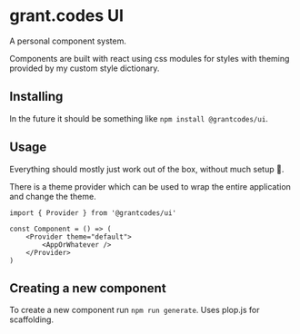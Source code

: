 # grant.codes UI

A personal component system.

Components are built with react using css modules for styles with theming provided by my custom style dictionary.

## Installing

In the future it should be something like `npm install @grantcodes/ui`.

## Usage

Everything should mostly just work out of the box, without much setup 🤞.

There is a theme provider which can be used to wrap the entire application and change the theme.

```
import { Provider } from '@grantcodes/ui'

const Component = () => (
    <Provider theme="default">
        <AppOrWhatever />
    </Provider>
)
```

## Creating a new component

To create a new component run `npm run generate`. Uses plop.js for scaffolding.
